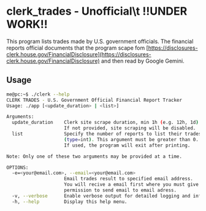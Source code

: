 # clerk_trades - Unofficial\t !!UNDER WORK!!
This program lists trades made by U.S. government officials.
The financial reports official documents that the program scape fom [https://disclosures-clerk.house.gov/FinancialDisclosure](https://disclosures-clerk.house.gov/FinancialDisclosure) and then read by Google Gemini.

## Usage
```bash
me@pc:~$ ./clerk --help
CLERK TRADES - U.S. Government Official Financial Report Tracker
Usage: ./app [<update_duration> | <list>]

Arguments:
  update_duration    Clerk site scrape duration, min 1h (e.g. 12h, 1d).
                     If not provided, site scraping will be disabled.
  list               Specify the number of reports to list their trades.
                     (type=int). This argument must be greater than 0.
                     If used, the program will exit after printing.

Note: Only one of these two arguments may be provided at a time.

OPTIONS:
  -e=<your@email.com>, --email=<your@email.com>
                     Email trades result to specified email address.
                     You will recive a email first where you must give mailgun
                     permission to send email to email adress.
  -v, --verbose      Enable verbose output for detailed logging and information.
  -h, --help         Display this help menu.
```

